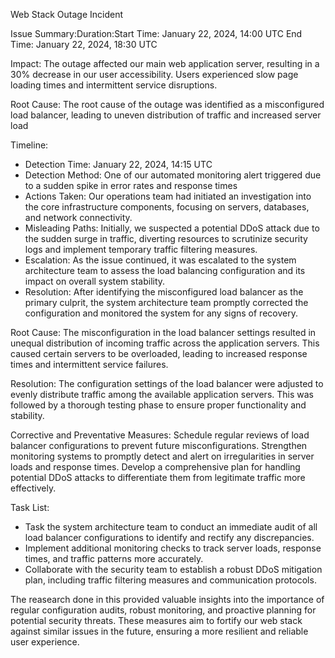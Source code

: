 Web Stack Outage Incident

Issue Summary:Duration:Start Time: January 22, 2024, 14:00 UTC End Time: January 22, 2024, 18:30 UTC

Impact:
The outage affected our main web application server, resulting in a 30% decrease in our user accessibility.
Users experienced slow page loading times and intermittent service disruptions.

Root Cause: The root cause of the outage was identified as a misconfigured load balancer,
leading to uneven distribution of traffic and increased server load

Timeline:
 -  Detection Time: January 22, 2024, 14:15 UTC
 -  Detection Method: One of our automated monitoring alert triggered due to a sudden spike in error rates and response times
 -  Actions Taken: Our operations team had initiated an investigation into the core infrastructure components,
    focusing on servers, databases, and network connectivity.
 -  Misleading Paths: Initially, we suspected a potential DDoS attack due to the sudden surge in traffic,
    diverting resources to scrutinize security logs and implement temporary traffic filtering measures.
 -  Escalation: As the issue continued, it was escalated to the system architecture team to assess the
    load balancing configuration and its impact on overall system stability.
 -  Resolution: After identifying the misconfigured load balancer as the primary culprit, the system architecture team promptly corrected the
    configuration and monitored the system for any signs of recovery.

Root Cause:
The misconfiguration in the load balancer settings resulted in unequal distribution of incoming traffic
across the application servers. This caused certain servers to be overloaded, leading to increased
response times and intermittent service failures.

Resolution:
The configuration settings of the load balancer were adjusted to evenly distribute
traffic among the available application servers. This was followed by a thorough testing
phase to ensure proper functionality and stability.

Corrective and Preventative Measures:
Schedule regular reviews of load balancer configurations to prevent future misconfigurations. Strengthen monitoring systems
to promptly detect and alert on irregularities in server loads and response times. Develop a comprehensive plan for handling potential
DDoS attacks to differentiate them from legitimate traffic more effectively.

Task List:
- Task the system architecture team to conduct an immediate audit of all load balancer configurations
  to identify and rectify any discrepancies.
- Implement additional monitoring checks to track server loads, response times, and traffic patterns more accurately.
- Collaborate with the security team to establish a robust DDoS mitigation plan, including traffic filtering measures
  and communication protocols.

The reasearch done in this provided valuable insights into the importance of regular configuration audits,
robust monitoring, and proactive planning for potential security threats. These measures aim to fortify our web stack against
similar issues in the future, ensuring a more resilient and reliable user experience.
